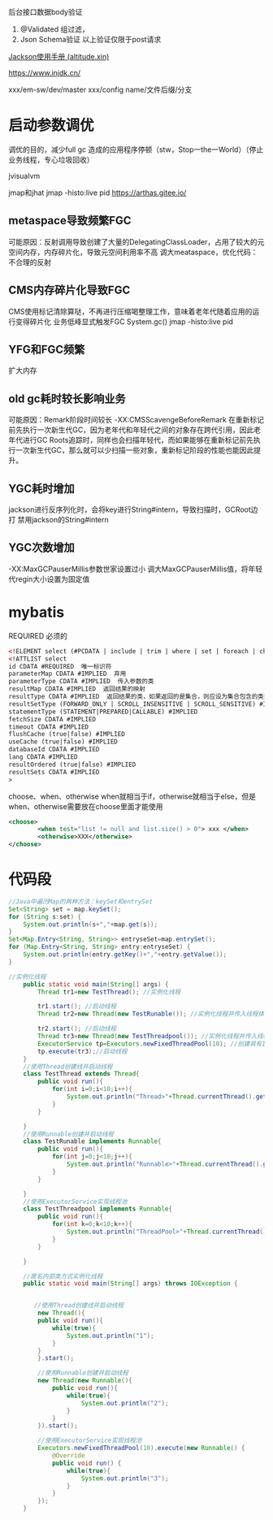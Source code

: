 后台接口数据body验证
1. @Validated 组过滤，
2. Json Schema验证
以上验证仅限于post请求

[Jackson使用手册 (altitude.xin)](https://www.altitude.xin/blog/home/#/chapter/60a4fe28746efc4e234e3724ece916c6?id=%F0%9F%A5%AD-jackson%E4%BD%BF%E7%94%A8%E6%89%8B%E5%86%8C)

https://www.injdk.cn/

xxx/em-sw/dev/master
xxx/config name/文件后缀/分支

# 启动参数调优
调优的目的，减少full gc 造成的应用程序停顿（stw，Stop一the一World）（停止业务线程，专心垃圾回收）

jvisualvm

jmap和jhat
jmap -histo:live pid
https://arthas.gitee.io/

## metaspace导致频繁FGC
可能原因：反射调用导致创建了大量的DelegatingClassLoader，占用了较大的元空间内存，内存碎片化，导致元空间利用率不高
调大meataspace，优化代码：不合理的反射

## CMS内存碎片化导致FGC
CMS使用标记清除算哒，不再进行压缩喝整理工作，意味着老年代随着应用的运行变得碎片化
业务低峰显式触发FGC
System.gc()
jmap -histo:live pid

## YFG和FGC频繁
扩大内存

## old gc耗时较长影响业务
可能原因：Remark阶段时间较长
-XX:CMSScavengeBeforeRemark
在重新标记前先执行一次新生代GC，因为老年代和年轻代之间的对象存在跨代引用，因此老年代进行GC Roots追踪时，同样也会扫描年轻代，而如果能够在重新标记前先执行一次新生代GC，那么就可以少扫描一些对象，重新标记阶段的性能也能因此提升。

## YGC耗时增加
jackson进行反序列化时，会将key进行String#intern，导致扫描时，GCRoot边打
禁用jackson的String#intern

## YGC次数增加
-XX:MaxGCPauserMillis参数世家设置过小
调大MaxGCPauserMillis值，将年轻代regin大小设置为固定值

# mybatis
REQUIRED 必须的
```xml
<!ELEMENT select (#PCDATA | include | trim | where | set | foreach | choose | if | bind)*>
<!ATTLIST select
id CDATA #REQUIRED  唯一标识符
parameterMap CDATA #IMPLIED  弃用
parameterType CDATA #IMPLIED  传入参数的类
resultMap CDATA #IMPLIED  返回结果的映射
resultType CDATA #IMPLIED  返回结果的类，如果返回的是集合，则应设为集合包含的类型
resultSetType (FORWARD_ONLY | SCROLL_INSENSITIVE | SCROLL_SENSITIVE) #IMPLIED
statementType (STATEMENT|PREPARED|CALLABLE) #IMPLIED
fetchSize CDATA #IMPLIED
timeout CDATA #IMPLIED
flushCache (true|false) #IMPLIED
useCache (true|false) #IMPLIED 
databaseId CDATA #IMPLIED
lang CDATA #IMPLIED
resultOrdered (true|false) #IMPLIED
resultSets CDATA #IMPLIED
>
```
choose、when、otherwise
when就相当于if，otherwise就相当于else，但是when、otherwise需要放在choose里面才能使用

```xml
<choose> 
        <when test="list != null and list.size() > 0"> xxx </when>
        <otherwise>XXX</otherwise> 
</choose>
```


# 代码段
```java
//Java中遍历Map的两种方法：keySet和entrySet
Set<String> set = map.keySet();   
for (String s:set) {  
	System.out.println(s+","+map.get(s));  
}
Set<Map.Entry<String, String>> entryseSet=map.entrySet();  
for (Map.Entry<String, String> entry:entryseSet) {  
	System.out.println(entry.getKey()+","+entry.getValue());  
}
```

```java
//实例化线程
    public static void main(String[] args) {
        Thread tr1=new TestThread(); //实例化线程

        tr1.start(); //启动线程
        Thread tr2=new Thread(new TestRunable()); //实例化线程并传入线程体

        tr2.start(); //启动线程
        Thread tr3=new Thread(new TestThreadpool()); //实例化线程并传入线程体
        ExecutorService tp=Executors.newFixedThreadPool(10); //创建具有10个线程的线程池
        tp.execute(tr3);//启动线程
    }
    //使用Thread创建线并启动线程
    class TestThread extends Thread{
        public void run(){
            for(int i=0;i<10;i++){
                System.out.println("Thread>"+Thread.currentThread().getName()+":"+i);
            }
        }

    }
    //使用Runnable创建并启动线程
    class TestRunable implements Runnable{
        public void run(){
            for(int j=0;j<10;j++){
                System.out.println("Runnable>"+Thread.currentThread().getName()+":"+j);
            }
        }

    }
    //使用ExecutorService实现线程池
    class TestThreadpool implements Runnable{
        public void run(){
            for(int k=0;k<10;k++){
                System.out.println("ThreadPool>"+Thread.currentThread().getName()+":"+k);
            }
        }

    }
```

```java
    //匿名内部类方式实例化线程
    public static void main(String[] args) throws IOException {


       //使用Thread创建线并启动线程
        new Thread(){
        public void run(){
            while(true){
                System.out.println("1");
            }
        }
        }.start();

        //使用Runnable创建并启动线程
        new Thread(new Runnable(){
            public void run(){
                while(true){
                    System.out.println("2");
                }
            }
        }).start();

        //使用ExecutorService实现线程池
        Executors.newFixedThreadPool(10).execute(new Runnable() {
            @Override
            public void run() {
                while(true){
                    System.out.println("3");
                }
            }
        });
    }
```